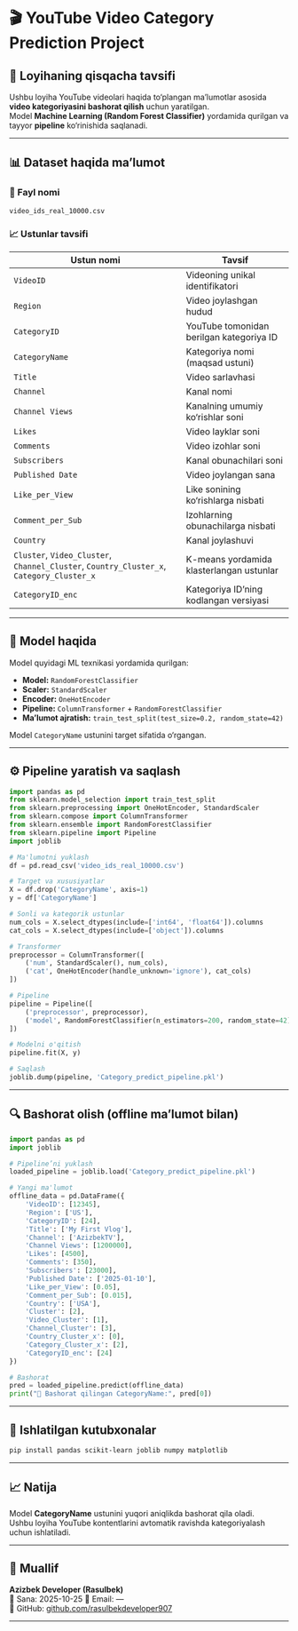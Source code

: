 # 🎬 YouTube Video Category Prediction Project

## 📌 Loyihaning qisqacha tavsifi
Ushbu loyiha YouTube videolari haqida to‘plangan ma’lumotlar asosida **video kategoriyasini bashorat qilish** uchun yaratilgan.  
Model **Machine Learning (Random Forest Classifier)** yordamida qurilgan va tayyor **pipeline** ko‘rinishida saqlanadi.

---

## 📊 Dataset haqida ma’lumot

### 📁 Fayl nomi
`video_ids_real_10000.csv`

### 📈 Ustunlar tavsifi
| Ustun nomi | Tavsif |
|-------------|--------|
| `VideoID` | Videoning unikal identifikatori |
| `Region` | Video joylashgan hudud |
| `CategoryID` | YouTube tomonidan berilgan kategoriya ID |
| `CategoryName` | Kategoriya nomi (maqsad ustuni) |
| `Title` | Video sarlavhasi |
| `Channel` | Kanal nomi |
| `Channel Views` | Kanalning umumiy ko‘rishlar soni |
| `Likes` | Video layklar soni |
| `Comments` | Video izohlar soni |
| `Subscribers` | Kanal obunachilari soni |
| `Published Date` | Video joylangan sana |
| `Like_per_View` | Like sonining ko‘rishlarga nisbati |
| `Comment_per_Sub` | Izohlarning obunachilarga nisbati |
| `Country` | Kanal joylashuvi |
| `Cluster`, `Video_Cluster`, `Channel_Cluster`, `Country_Cluster_x`, `Category_Cluster_x` | K-means yordamida klasterlangan ustunlar |
| `CategoryID_enc` | Kategoriya ID’ning kodlangan versiyasi |

---

## 🧠 Model haqida

Model quyidagi ML texnikasi yordamida qurilgan:

- **Model:** `RandomForestClassifier`
- **Scaler:** `StandardScaler`
- **Encoder:** `OneHotEncoder`
- **Pipeline:** `ColumnTransformer` + `RandomForestClassifier`
- **Ma’lumot ajratish:** `train_test_split(test_size=0.2, random_state=42)`

Model `CategoryName` ustunini target sifatida o‘rgangan.

---

## ⚙️ Pipeline yaratish va saqlash

```python
import pandas as pd
from sklearn.model_selection import train_test_split
from sklearn.preprocessing import OneHotEncoder, StandardScaler
from sklearn.compose import ColumnTransformer
from sklearn.ensemble import RandomForestClassifier
from sklearn.pipeline import Pipeline
import joblib

# Ma'lumotni yuklash
df = pd.read_csv('video_ids_real_10000.csv')

# Target va xususiyatlar
X = df.drop('CategoryName', axis=1)
y = df['CategoryName']

# Sonli va kategorik ustunlar
num_cols = X.select_dtypes(include=['int64', 'float64']).columns
cat_cols = X.select_dtypes(include=['object']).columns

# Transformer
preprocessor = ColumnTransformer([
    ('num', StandardScaler(), num_cols),
    ('cat', OneHotEncoder(handle_unknown='ignore'), cat_cols)
])

# Pipeline
pipeline = Pipeline([
    ('preprocessor', preprocessor),
    ('model', RandomForestClassifier(n_estimators=200, random_state=42))
])

# Modelni o'qitish
pipeline.fit(X, y)

# Saqlash
joblib.dump(pipeline, 'Category_predict_pipeline.pkl')
```

---

## 🔍 Bashorat olish (offline ma’lumot bilan)

```python
import pandas as pd
import joblib

# Pipeline’ni yuklash
loaded_pipeline = joblib.load('Category_predict_pipeline.pkl')

# Yangi ma'lumot
offline_data = pd.DataFrame({
    'VideoID': [12345],
    'Region': ['US'],
    'CategoryID': [24],
    'Title': ['My First Vlog'],
    'Channel': ['AzizbekTV'],
    'Channel Views': [1200000],
    'Likes': [4500],
    'Comments': [350],
    'Subscribers': [23000],
    'Published Date': ['2025-01-10'],
    'Like_per_View': [0.05],
    'Comment_per_Sub': [0.015],
    'Country': ['USA'],
    'Cluster': [2],
    'Video_Cluster': [1],
    'Channel_Cluster': [3],
    'Country_Cluster_x': [0],
    'Category_Cluster_x': [2],
    'CategoryID_enc': [24]
})

# Bashorat
pred = loaded_pipeline.predict(offline_data)
print("🔮 Bashorat qilingan CategoryName:", pred[0])
```

---

## 🧰 Ishlatilgan kutubxonalar
```bash
pip install pandas scikit-learn joblib numpy matplotlib
```

---

## 📈 Natija
Model **CategoryName** ustunini yuqori aniqlikda bashorat qila oladi.  
Ushbu loyiha YouTube kontentlarini avtomatik ravishda kategoriyalash uchun ishlatiladi.

---

## 👤 Muallif
**Azizbek Developer (Rasulbek)**  
📅 Sana: 2025-10-25
📧 Email: —  
🔗 GitHub: [github.com/rasulbekdeveloper907](https://github.com/rasulbekdeveloper907)

---
